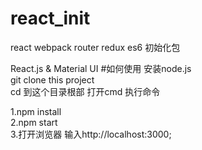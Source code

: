 # react_init
react webpack router redux es6 初始化包

React.js & Material UI
#如何使用
安装node.js<br/>
git clone this project<br/>
cd 到这个目录根部 打开cmd 执行命令<br/>

1.npm install<br/>
2.npm start<br/>
3.打开浏览器 输入http://localhost:3000;<br/>
